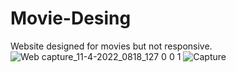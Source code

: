 # Movie-Desing 
Website designed for movies but not responsive.
![Web capture_11-4-2022_0818_127 0 0 1](https://user-images.githubusercontent.com/91673068/162642406-f48ea85a-6354-4464-9daa-3247f804d140.jpeg)
![Capture](https://user-images.githubusercontent.com/91673068/162642466-9fc977de-3819-46cc-963c-a9ebe26bd397.PNG)

